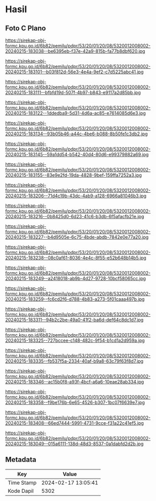 # Hasil

## Foto C Plano

https://sirekap-obj-formc.kpu.go.id/6b82/pemilu/pdpr/53/20/01/20/08/5320012008002-20240215-183038--be6395eb-f37e-42a9-815b-fa77b8dbf620.jpg

https://sirekap-obj-formc.kpu.go.id/6b82/pemilu/pdpr/53/20/01/20/08/5320012008002-20240215-183101--b03f812d-56e3-4e4a-9ef2-c7d5225abc41.jpg

https://sirekap-obj-formc.kpu.go.id/6b82/pemilu/pdpr/53/20/01/20/08/5320012008002-20240215-183111--bfbfd19d-507f-4b97-b843-e9117a2d85bb.jpg

https://sirekap-obj-formc.kpu.go.id/6b82/pemilu/pdpr/53/20/01/20/08/5320012008002-20240215-183122--1ddedba9-5d31-4d6a-ac85-e7614085d6e3.jpg

https://sirekap-obj-formc.kpu.go.id/6b82/pemilu/pdpr/53/20/01/20/08/5320012008002-20240215-183134--93b05b46-a44c-4be6-b088-8b50fe1c3db2.jpg

https://sirekap-obj-formc.kpu.go.id/6b82/pemilu/pdpr/53/20/01/20/08/5320012008002-20240215-183145--59a1dd54-b542-40d4-80d6-e99379882a69.jpg

https://sirekap-obj-formc.kpu.go.id/6b82/pemilu/pdpr/53/20/01/20/08/5320012008002-20240215-183155--83e9e2fd-19da-4828-9bef-159ffa7252a3.jpg

https://sirekap-obj-formc.kpu.go.id/6b82/pemilu/pdpr/53/20/01/20/08/5320012008002-20240215-183206--71d4c19b-43dc-4ab9-a128-6966a81046b3.jpg

https://sirekap-obj-formc.kpu.go.id/6b82/pemilu/pdpr/53/20/01/20/08/5320012008002-20240215-183216--0b8425d0-6d23-41c6-b3db-6f5afacfb21e.jpg

https://sirekap-obj-formc.kpu.go.id/6b82/pemilu/pdpr/53/20/01/20/08/5320012008002-20240215-183227--b4d9505e-6c75-4bde-abdb-7842e0e77a20.jpg

https://sirekap-obj-formc.kpu.go.id/6b82/pemilu/pdpr/53/20/01/20/08/5320012008002-20240215-183238--08c0af61-8036-4e4c-8f55-e52b648b14b5.jpg

https://sirekap-obj-formc.kpu.go.id/6b82/pemilu/pdpr/53/20/01/20/08/5320012008002-20240215-183249--a2418018-ab9b-4d27-9728-10bcf58065cc.jpg

https://sirekap-obj-formc.kpu.go.id/6b82/pemilu/pdpr/53/20/01/20/08/5320012008002-20240215-183259--fc6cd2f6-d788-4b83-a273-5f01caaa497b.jpg

https://sirekap-obj-formc.kpu.go.id/6b82/pemilu/pdpr/53/20/01/20/08/5320012008002-20240215-183311--94b2c2be-49a0-41f2-ba6d-def64c8dc1d7.jpg

https://sirekap-obj-formc.kpu.go.id/6b82/pemilu/pdpr/53/20/01/20/08/5320012008002-20240215-183325--727bccee-c148-482c-9f54-b1cd1a2d959a.jpg

https://sirekap-obj-formc.kpu.go.id/6b82/pemilu/pdpr/53/20/01/20/08/5320012008002-20240215-183335--fb537f5a-2334-40af-b9a8-63c79f63f8d7.jpg

https://sirekap-obj-formc.kpu.go.id/6b82/pemilu/pdpr/53/20/01/20/08/5320012008002-20240215-183346--ac15b0f8-a93f-4bcf-a6a6-10eae28ab334.jpg

https://sirekap-obj-formc.kpu.go.id/6b82/pemilu/pdpr/53/20/01/20/08/5320012008002-20240215-183358--f9be176b-6e65-4526-b307-1bc07f6639e7.jpg

https://sirekap-obj-formc.kpu.go.id/6b82/pemilu/pdpr/53/20/01/20/08/5320012008002-20240215-183408--66ed7444-5991-4731-9cce-f31a22c41ef5.jpg

https://sirekap-obj-formc.kpu.go.id/6b82/pemilu/pdpr/53/20/01/20/08/5320012008002-20240215-183049--015a6111-138d-48d3-8537-0a1dabfd2d2b.jpg


## Metadata

| Key        | Value               |
| ---------- | ------------------- |
| Time Stamp | 2024-02-17 13:05:41 |
| Kode Dapil | 5302                |



